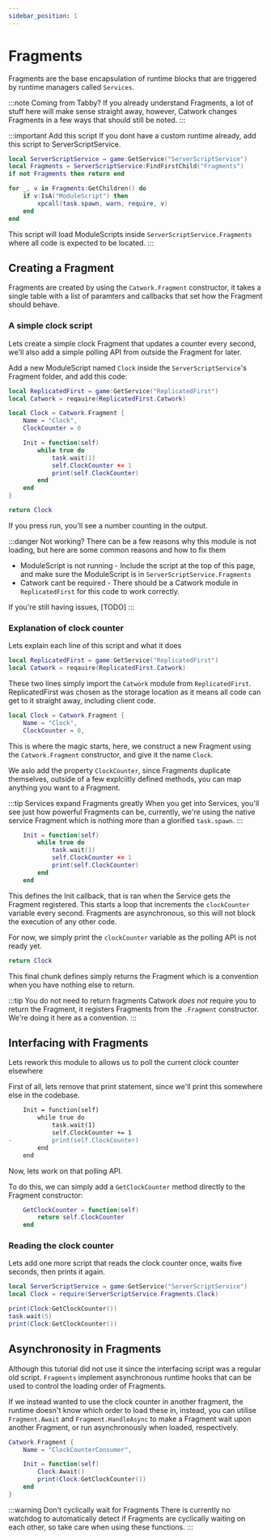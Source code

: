 ```yaml
---
sidebar_position: 1
---
```


# Fragments

Fragments are the base encapsulation of runtime blocks that are triggered by
runtime managers called `Services`.

:::note Coming from Tabby?
If you already understand Fragments, a lot of stuff here will make sense
straight away, however, Catwork changes Fragments in a few ways that should
still be noted.
:::

:::important Add this script
If you dont have a custom runtime already, add this script to
ServerScriptService.

```lua
local ServerScriptService = game:GetService("ServerScriptService")
local Fragments = ServerScriptService:FindFirstChild("Fragments")
if not Fragments then return end

for _, v in Fragments:GetChildren() do
	if v:IsA("ModuleScript") then
		xpcall(task.spawn, warn, require, v)
	end
end
```

This script will load ModuleScripts inside `ServerScriptService.Fragments` where
all code is expected to be located.
:::

## Creating a Fragment

Fragments are created by using the `Catwork.Fragment` constructor, it takes
a single table with a list of paramters and callbacks that set how the Fragment
should behave.

### A simple clock script

Lets create a simple clock Fragment that updates a counter every second, we'll
also add a simple polling API from outside the Fragment for later.

Add a new ModuleScript named `Clock` inside the `ServerScriptService`'s Fragment
folder, and add this code:

```lua
local ReplicatedFirst = game:GetService("ReplicatedFirst")
local Catwork = reqauire(ReplicatedFirst.Catwork)

local Clock = Catwork.Fragment {
	Name = "Clock",
	ClockCounter = 0

	Init = function(self)
		while true do
			task.wait(1)
			self.ClockCounter += 1
			print(self.ClockCounter)
		end
	end
}

return Clock
```

If you press run, you'll see a number counting in the output.

:::danger Not working?
There can be a few reasons why this module is not loading, but here are some
common reasons and how to fix them

* ModuleScript is not running - Include the script at the top of this page, and
	make sure the ModuleScript is in `ServerScriptService.Fragments`
* Catwork cant be required - There should be a Catwork module in
	`ReplicatedFirst` for this code to work correctly.

If you're still having issues, [TODO]
:::

### Explanation of clock counter

Lets explain each line of this script and what it does
```lua
local ReplicatedFirst = game:GetService("ReplicatedFirst")
local Catwork = reqauire(ReplicatedFirst.Catwork)
```

These two lines simply import the `Catwork` module from `ReplicatedFirst`.
ReplicatedFirst was chosen as the storage location as it means all code can get
to it straight away, including client code.

```lua
local Clock = Catwork.Fragment {
	Name = "Clock",
	ClockCounter = 0,
```

This is where the magic starts, here, we construct a new Fragment using the
`Catwork.Fragment` constructor, and give it the name `Clock`.

We aslo add the property `ClockCounter`, since Fragments duplicate themselves,
outside of a few explciitly defined methods, you can map anything you want to a
Fragment.

:::tip Services expand Fragments greatly
When you get into Services, you'll see just how powerful Fragments can be,
currently, we're using the native service Fragment which is nothing more than a
glorified `task.spawn`.
:::	

```lua
	Init = function(self)
		while true do
			task.wait(1)
			self.ClockCounter += 1
			print(self.ClockCounter)
		end
	end
```

This defines the Init callback, that is ran when the Service gets the Fragment
registered. This starts a loop that increments the `clockCounter` variable
every second. Fragments are asynchronous, so this will not block the execution
of any other code.

For now, we simply print the `clockCounter` variable as the polling API is not
ready yet.

```lua
return Clock
```

This final chunk defines simply returns the Fragment which is a convention when
you have nothing else to return.

:::tip You do not need to return fragments
Catwork *does not* require you to return the Fragment, it registers Fragments
from the `.Fragment` constructor. We're doing it here as a convention.
:::

## Interfacing with Fragments

Lets rework this module to allows us to poll the current clock counter elsewhere

First of all, lets remove that print statement, since we'll print this somewhere
else in the codebase.

```diff
	Init = function(self)
		while true do
			task.wait(1)
			self.ClockCounter += 1
-			print(self.ClockCounter)
		end
	end
```

Now, lets work on that polling API.

To do this, we can simply add a `GetClockCounter` method directly to the
Fragment constructor:

```lua
	GetClockCounter = function(self)
		return self.ClockCounter
	end
```

### Reading the clock counter

Lets add one more script that reads the clock counter once, waits five seconds,
then prints it again.

```lua
local ServerScriptService = game:GetService("ServerScriptService")
local Clock = require(ServerScriptService.Fragments.Clock)

print(Clock:GetClockCounter())
task.wait(5)
print(Clock:GetClockCounter())
```

## Asynchronosity in Fragments

Although this tutorial did not use it since the interfacing script was a regular
old script. `Fragments` implement asynchronous runtime hooks that can be used to
control the loading order of Fragments.

If we instead wanted to use the clock counter in another fragment, the runtime
doesn't know which order to load these in, instead, you can utilise 
`Fragment.Await` and `Fragment.HandleAsync` to make a Fragment wait upon another
Fragment, or run asynchronously when loaded, respectively.

```lua
Catwork.Fragment {
	Name = "ClockCounterConsumer",

	Init = function(self)
		Clock:Await()
		print(Clock:GetClockCounter())
	end
}
```

:::warning Don't cyclically wait for Fragments
There is currently no watchdog to automatically detect if Fragments are
cyclically waiting on each other, so take care when using these functions.
:::